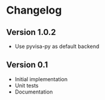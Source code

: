 # Changelog

## Version 1.0.2

- Use pyvisa-py as default backend

## Version 0.1

- Initial implementation
- Unit tests
- Documentation
